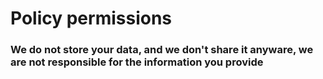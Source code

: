 # Policy permissions

### We do not store your data, and we don't share it anyware, we are not responsible for the information you provide
